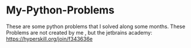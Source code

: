 # My-Python-Problems
These are some python problems that I solved along some months.
These Problems are not created by me , but the jetbrains academy: https://hyperskill.org/join/f343636e
